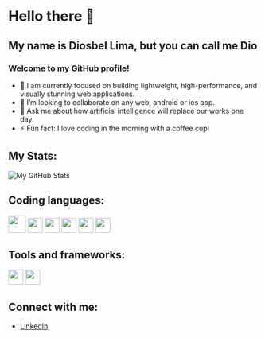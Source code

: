 # Hello there 👋

## My name is Diosbel Lima, but you can call me Dio

### Welcome to my GitHub profile!

- 🔭 I am currently focused on building lightweight, high-performance, and visually stunning web applications.
- 👯 I’m looking to collaborate on any web, android or ios app.
- 💬 Ask me about how artificial intelligence will replace our works one day.
- ⚡ Fun fact: I love coding in the morning with a coffee cup!

## My Stats:
![My GitHub Stats](https://github-readme-stats.vercel.app/api?username=ing-dio&show_icons=true)

## Coding languages:
[<img src="https://img.icons8.com/?size=100&id=13679&format=png&color=000000" width="35">](https://www.java.com/en/)
[<img src="https://cdn.simpleicons.org/python/306998" width="30">](https://www.python.org/)
[<img src="https://img.icons8.com/?size=100&id=bGD8ChgdMIJV&format=png&color=000000" width="30">](https://kotlinlang.org/)
[<img src="https://cdn.simpleicons.org/html5/E34F26" width="30">](https://developer.mozilla.org/en-US/docs/Web/HTML)
[<img src="https://cdn.simpleicons.org/css3/1572B6" width="30">](https://developer.mozilla.org/en-US/docs/Web/CSS)
[<img src="https://cdn.simpleicons.org/javascript/F7DF1E" width="30">](https://developer.mozilla.org/en-US/docs/Web/JavaScript)

## Tools and frameworks:
[<img src="https://img.icons8.com/?size=100&id=84710&format=png&color=000000" width="30">](https://getbootstrap.com/)
[<img src="https://img.icons8.com/?size=100&id=123603&format=png&color=000000" width="30">](https://react.dev/)

## Connect with me:
- [LinkedIn](https://www.linkedin.com/in/ing-lima/)
